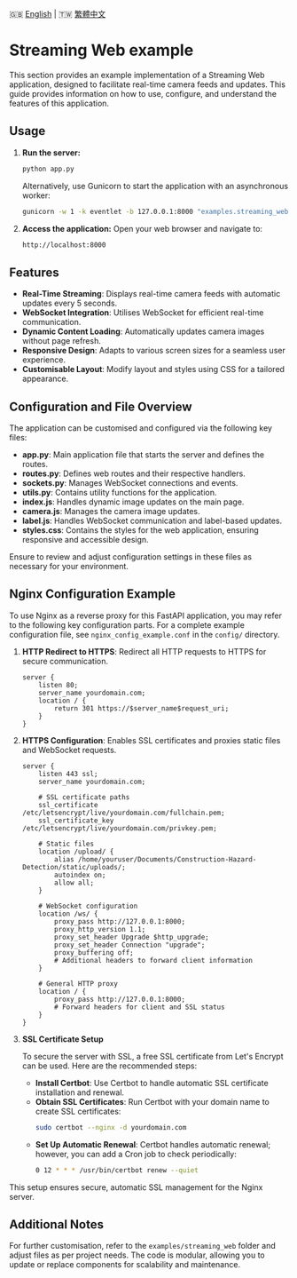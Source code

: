 
🇬🇧 [English](./README.md) | 🇹🇼 [繁體中文](./README-zh-tw.md)

# Streaming Web example

This section provides an example implementation of a Streaming Web application, designed to facilitate real-time camera feeds and updates. This guide provides information on how to use, configure, and understand the features of this application.

## Usage

1. **Run the server:**
    ```sh
    python app.py
    ```

    Alternatively, use Gunicorn to start the application with an asynchronous worker:
    ```sh
    gunicorn -w 1 -k eventlet -b 127.0.0.1:8000 "examples.streaming_web.app:app"
    ```

2. **Access the application:**
   Open your web browser and navigate to:
    ```sh
    http://localhost:8000
    ```

## Features

- **Real-Time Streaming**: Displays real-time camera feeds with automatic updates every 5 seconds.
- **WebSocket Integration**: Utilises WebSocket for efficient real-time communication.
- **Dynamic Content Loading**: Automatically updates camera images without page refresh.
- **Responsive Design**: Adapts to various screen sizes for a seamless user experience.
- **Customisable Layout**: Modify layout and styles using CSS for a tailored appearance.

## Configuration and File Overview

The application can be customised and configured via the following key files:

- **app.py**: Main application file that starts the server and defines the routes.
- **routes.py**: Defines web routes and their respective handlers.
- **sockets.py**: Manages WebSocket connections and events.
- **utils.py**: Contains utility functions for the application.
- **index.js**: Handles dynamic image updates on the main page.
- **camera.js**: Manages the camera image updates.
- **label.js**: Handles WebSocket communication and label-based updates.
- **styles.css**: Contains the styles for the web application, ensuring responsive and accessible design.

Ensure to review and adjust configuration settings in these files as necessary for your environment.

## Nginx Configuration Example

To use Nginx as a reverse proxy for this FastAPI application, you may refer to the following key configuration parts. For a complete example configuration file, see `nginx_config_example.conf` in the `config/` directory.

1. **HTTP Redirect to HTTPS**: Redirect all HTTP requests to HTTPS for secure communication.
    ```nginx
    server {
        listen 80;
        server_name yourdomain.com;
        location / {
            return 301 https://$server_name$request_uri;
        }
    }
    ```

2. **HTTPS Configuration**: Enables SSL certificates and proxies static files and WebSocket requests.
    ```nginx
    server {
        listen 443 ssl;
        server_name yourdomain.com;

        # SSL certificate paths
        ssl_certificate /etc/letsencrypt/live/yourdomain.com/fullchain.pem;
        ssl_certificate_key /etc/letsencrypt/live/yourdomain.com/privkey.pem;

        # Static files
        location /upload/ {
            alias /home/youruser/Documents/Construction-Hazard-Detection/static/uploads/;
            autoindex on;
            allow all;
        }

        # WebSocket configuration
        location /ws/ {
            proxy_pass http://127.0.0.1:8000;
            proxy_http_version 1.1;
            proxy_set_header Upgrade $http_upgrade;
            proxy_set_header Connection "upgrade";
            proxy_buffering off;
            # Additional headers to forward client information
        }

        # General HTTP proxy
        location / {
            proxy_pass http://127.0.0.1:8000;
            # Forward headers for client and SSL status
        }
    }
    ```

3. **SSL Certificate Setup**

   To secure the server with SSL, a free SSL certificate from Let's Encrypt can be used. Here are the recommended steps:

   - **Install Certbot**: Use Certbot to handle automatic SSL certificate installation and renewal.
   - **Obtain SSL Certificates**: Run Certbot with your domain name to create SSL certificates:
     ```sh
     sudo certbot --nginx -d yourdomain.com
     ```
   - **Set Up Automatic Renewal**: Certbot handles automatic renewal; however, you can add a Cron job to check periodically:
     ```sh
     0 12 * * * /usr/bin/certbot renew --quiet
     ```

This setup ensures secure, automatic SSL management for the Nginx server.

## Additional Notes

For further customisation, refer to the `examples/streaming_web` folder and adjust files as per project needs. The code is modular, allowing you to update or replace components for scalability and maintenance.
